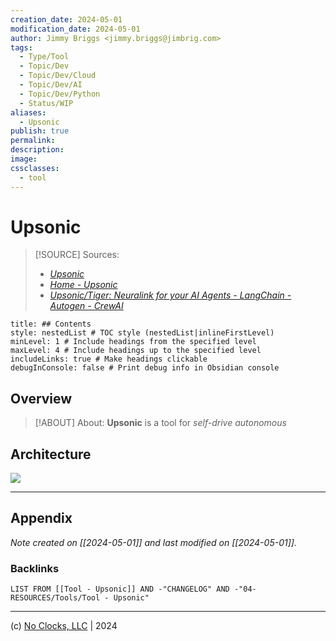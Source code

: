 ```yaml
---
creation_date: 2024-05-01
modification_date: 2024-05-01
author: Jimmy Briggs <jimmy.briggs@jimbrig.com>
tags:
  - Type/Tool
  - Topic/Dev
  - Topic/Dev/Cloud
  - Topic/Dev/AI
  - Topic/Dev/Python
  - Status/WIP
aliases:
  - Upsonic
publish: true
permalink:
description:
image:
cssclasses:
  - tool
---
```



# Upsonic

> [!SOURCE] Sources:
> - *[Upsonic](https://github.com/Upsonic)*
> - *[Home - Upsonic](https://docs.upsonic.co/home)*
> - *[Upsonic/Tiger: Neuralink for your AI Agents - LangChain - Autogen - CrewAI](https://github.com/Upsonic/Tiger)*

```table-of-contents
title: ## Contents 
style: nestedList # TOC style (nestedList|inlineFirstLevel)
minLevel: 1 # Include headings from the specified level
maxLevel: 4 # Include headings up to the specified level
includeLinks: true # Make headings clickable
debugInConsole: false # Print debug info in Obsidian console
```

## Overview

> [!ABOUT] About:
> **Upsonic** is a tool for *self-drive autonomous*

## Architecture

![](https://i.imgur.com/TNZ3kAP.png)

***

## Appendix

*Note created on [[2024-05-01]] and last modified on [[2024-05-01]].*

### Backlinks

```dataview
LIST FROM [[Tool - Upsonic]] AND -"CHANGELOG" AND -"04-RESOURCES/Tools/Tool - Upsonic"
```

***

(c) [No Clocks, LLC](https://github.com/noclocks) | 2024